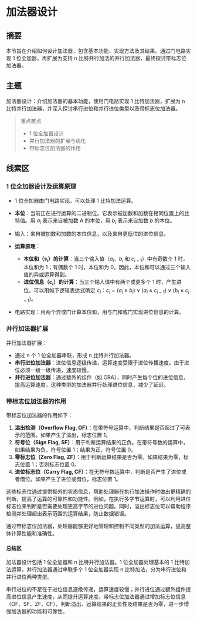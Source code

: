 # 加法器设计

## 摘要

本节旨在介绍如何设计加法器，包含基本功能、实现方法及其结果。通过门电路实现 1 位全加器，再扩展为支持 n 比特并行加法的并行加法器，最终探讨带标志位加法器。

## 主题

加法器设计：介绍加法器的基本功能，使用门电路实现 1 比特加法器，扩展为 n 比特并行加法器，并深入探讨串行进位和并行进位类型以及带标志位加法器。

> 重点难点
>
> - 1 位全加器设计
> - 并行加法器的扩展与优化
> - 带标志位加法器的作用

## 线索区

### 1 位全加器设计及运算原理

- 1 位全加器由门电路实现，可以处理 1 比特加法运算。
- **本位**：当前正在进行运算的二进制位。它表示被加数和加数在相同位置上的比特值。用 $a_i$ 表示来自被加数 A 的本位，用 $b_i$ 表示来自加数 $b$ 的本位。
- 输入：来自被加数和加数的本位信息，以及来自更低位的进位信息。

- **运算原理**：
  - **本位和（$s_i$）的计算**：当三个输入值（$a_i$、$b_i$ 和 $c_{i-1}$）中有奇数个 1 时，本位和为 1；有偶数个 1 时，本位和为 0。因此，本位和可以通过三个输入值的异或运算得到。
  - **进位信息（$c_i$）的计算**：当三个输入值中有两个或更多个 1 时，产生进位。可以用如下逻辑表达式确定 $c_i$：$c_i = (a_i \land b_i) \lor (a_i \land c_{i-1}) \lor (b_i \land c_{i-1})$。
- 电路实现：用两个异或门计算本位和，用与门和或门实现进位信息的计算。

### 并行加法器扩展

并行加法器扩展：

- 通过 n 个 1 位全加器串联，形成 n 比特并行加法器。
- **串行进位加法器**：进位信息逐级传递，运算速度受限于进位传播速度。由于进位必须一级一级传递，速度较慢。
- **并行进位加法器**：通过额外的组件（如 CRA），同时产生每个位的进位信息，提高运算速度。这种类型的加法器并行处理进位信息，减少了延迟。

### 带标志位加法器的作用

带标志位加法器的作用如下：

1. **溢出检测（Overflow Flag, OF）**：在带符号运算中，判断结果是否超过了可表示的范围。如果产生了溢出，标志位置 1。
2. **符号位（Sign Flag, SF）**：用于判断运算结果的正负。在带符号数的运算中，如果结果为负，符号位置 1；结果为正，符号位置 0。
3. **零标志位（Zero Flag, ZF）**：用于判断运算结果是否为零。如果结果为零，标志位置 1；否则标志位置 0。
4. **进位标志位（Carry Flag, CF）**：在无符号数运算中，判断是否产生了进位或者借位。如果产生了进位或借位，标志位置 1。

这些标志位通过提供额外的状态信息，帮助处理器在执行加法操作时做出更精确的判断，提高了运算的可靠性和功能性。例如，在执行多字节运算时，可以利用进位标志位来判断是否需要处理更高字节的进位问题。同时，溢出标志位可以帮助程序检测并处理超出表示范围的运算结果，防止数据错误。

通过带标志位加法器，处理器能够更好地管理和控制不同类型的加法运算，提高整体计算性能和准确性。

#### 总结区

加法器设计包括 1 位全加器和 n 比特并行加法器。1 位全加器处理基本的 1 比特加法运算，并行加法器通过串联多个 1 位全加器实现 n 比特加法，分为串行进位和并行进位两种类型。

串行进位的不足在于进位信息逐级传递，运算速度较慢；并行进位通过额外组件提高进位信息产生速度，从而提升运算速度。带标志位加法器通过增加标志位信息（OF、SF、ZF、CF），判断溢出、运算结果的正负性及结果是否为零，进一步增强加法器的功能和可靠性。